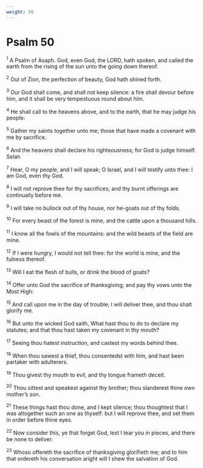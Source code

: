 ```yaml
---
weight: 50
---
```


# Psalm 50

<sup>1</sup> A Psalm of Asaph. God, even God, the LORD, hath spoken, and called the earth from the rising of the sun unto the going down thereof. 

<sup>2</sup> Out of Zion, the perfection of beauty, God hath shined forth. 

<sup>3</sup> Our God shall come, and shall not keep silence: a fire shall devour before him, and it shall be very tempestuous round about him. 

<sup>4</sup> He shall call to the heavens above, and to the earth, that he may judge his people: 

<sup>5</sup> Gather my saints together unto me; those that have made a covenant with me by sacrifice. 

<sup>6</sup> And the heavens shall declare his righteousness; for God is judge himself. Selah 

<sup>7</sup> Hear, O my people, and I will speak; O Israel, and I will testify unto thee: I am God, even thy God. 

<sup>8</sup> I will not reprove thee for thy sacrifices; and thy burnt offerings are continually before me. 

<sup>9</sup> I will take no bullock out of thy house, nor he-goats out of thy folds. 

<sup>10</sup> For every beast of the forest is mine, and the cattle upon a thousand hills. 

<sup>11</sup> I know all the fowls of the mountains: and the wild beasts of the field are mine. 

<sup>12</sup> If I were hungry, I would not tell thee: for the world is mine, and the fulness thereof. 

<sup>13</sup> Will I eat the flesh of bulls, or drink the blood of goats? 

<sup>14</sup> Offer unto God the sacrifice of thanksgiving; and pay thy vows unto the Most High: 

<sup>15</sup> And call upon me in the day of trouble; I will deliver thee, and thou shalt glorify me. 

<sup>16</sup> But unto the wicked God saith, What hast thou to do to declare my statutes; and that thou hast taken my covenant in thy mouth? 

<sup>17</sup> Seeing thou hatest instruction, and castest my words behind thee. 

<sup>18</sup> When thou sawest a thief, thou consentedst with him, and hast been partaker with adulterers. 

<sup>19</sup> Thou givest thy mouth to evil, and thy tongue frameth deceit. 

<sup>20</sup> Thou sittest and speakest against thy brother; thou slanderest thine own mother’s son. 

<sup>21</sup> These things hast thou done, and I kept silence; thou thoughtest that I was altogether such an one as thyself: but I will reprove thee, and set them in order before thine eyes. 

<sup>22</sup> Now consider this, ye that forget God, lest I tear you in pieces, and there be none to deliver: 

<sup>23</sup> Whoso offereth the sacrifice of thanksgiving glorifieth me; and to him that ordereth his conversation aright will I shew the salvation of God. 


